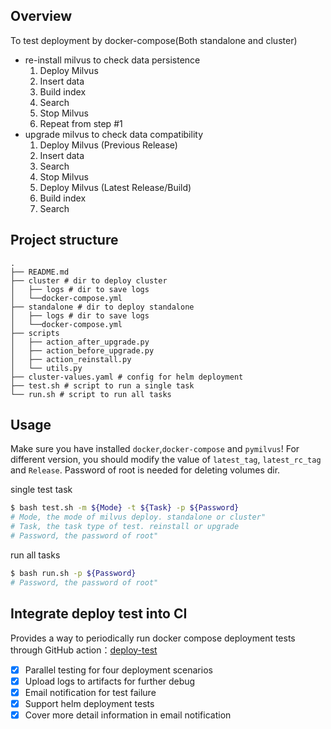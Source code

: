 

## Overview
To test deployment by docker-compose(Both standalone and cluster)

* re-install milvus to check data persistence
    1. Deploy Milvus
    2. Insert data
    3. Build index 
    4. Search
    5. Stop Milvus
    6. Repeat from step #1
* upgrade milvus to check data compatibility
    1. Deploy Milvus (Previous Release)
    2. Insert data
    3. Search
    4. Stop Milvus
    5. Deploy Milvus  (Latest Release/Build)
    6. Build index
    7. Search

## Project structure
```
.
├── README.md
├── cluster # dir to deploy cluster
│   ├── logs # dir to save logs
│   └──docker-compose.yml
├── standalone # dir to deploy standalone
│   ├── logs # dir to save logs
│   └──docker-compose.yml
├── scripts
│   ├── action_after_upgrade.py
│   ├── action_before_upgrade.py
│   ├── action_reinstall.py
│   └── utils.py
├── cluster-values.yaml # config for helm deployment
├── test.sh # script to run a single task
└── run.sh # script to run all tasks
```

## Usage
Make sure you have installed `docker`,`docker-compose` and `pymilvus`!
For different version, you should modify the value of `latest_tag`, `latest_rc_tag` and `Release`. Password of root is needed for deleting volumes dir.

single test task

```bash
$ bash test.sh -m ${Mode} -t ${Task} -p ${Password}
# Mode, the mode of milvus deploy. standalone or cluster"
# Task, the task type of test. reinstall or upgrade
# Password, the password of root"
```

run all tasks
```bash
$ bash run.sh -p ${Password}
# Password, the password of root"
```

## Integrate deploy test into CI
Provides a way to periodically run docker compose deployment tests through GitHub action：[deploy-test](https://github.com/milvus-io/milvus/blob/master/.github/workflows/deploy-test.yaml)

- [x] Parallel testing for four deployment scenarios
- [x] Upload logs to artifacts for further debug
- [x] Email notification for test failure
- [x] Support helm deployment tests
- [x] Cover more detail information in email notification